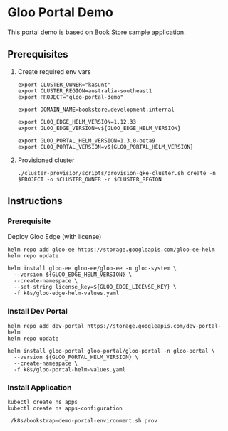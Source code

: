 # Gloo Portal Demo

This portal demo is based on Book Store sample application.

## Prerequisites

1. Create required env vars

    ```
    export CLUSTER_OWNER="kasunt"
    export CLUSTER_REGION=australia-southeast1
    export PROJECT="gloo-portal-demo"

    export DOMAIN_NAME=bookstore.development.internal

    export GLOO_EDGE_HELM_VERSION=1.12.33
    export GLOO_EDGE_VERSION=v${GLOO_EDGE_HELM_VERSION}

    export GLOO_PORTAL_HELM_VERSION=1.3.0-beta9
    export GLOO_PORTAL_VERSION=v${GLOO_PORTAL_HELM_VERSION}
    ```

2. Provisioned cluster

    ```
    ./cluster-provision/scripts/provision-gke-cluster.sh create -n $PROJECT -o $CLUSTER_OWNER -r $CLUSTER_REGION
    ```

## Instructions

### Prerequisite

Deploy Gloo Edge (with license)

```
helm repo add gloo-ee https://storage.googleapis.com/gloo-ee-helm
helm repo update

helm install gloo-ee gloo-ee/gloo-ee -n gloo-system \
  --version ${GLOO_EDGE_HELM_VERSION} \
  --create-namespace \
  --set-string license_key=${GLOO_EDGE_LICENSE_KEY} \
  -f k8s/gloo-edge-helm-values.yaml
```

### Install Dev Portal

```
helm repo add dev-portal https://storage.googleapis.com/dev-portal-helm
helm repo update

helm install gloo-portal gloo-portal/gloo-portal -n gloo-portal \
  --version ${GLOO_PORTAL_HELM_VERSION} \
  --create-namespace \
  -f k8s/gloo-portal-helm-values.yaml
```

### Install Application

```
kubectl create ns apps
kubectl create ns apps-configuration

./k8s/bookstrap-demo-portal-environment.sh prov
```